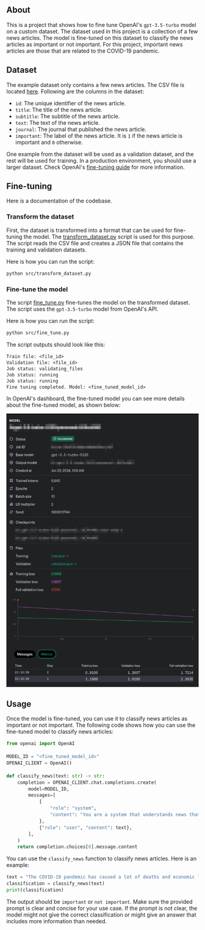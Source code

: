 ## About

This is a project that shows how to fine tune OpenAI's `gpt-3.5-turbo` model on a custom dataset. The dataset used in this project is a collection of a few news articles. The model is fine-tuned on this dataset to classify the news articles as important or not important. For this project, important news articles are those that are related to the COVID-19 pandemic.

## Dataset

The example dataset only contains a few news articles. The CSV file is located [here](./data/news.csv). Following are the columns in the dataset:

- `id`: The unique identifier of the news article.
- `title`: The title of the news article.
- `subtitle`: The subtitle of the news article.
- `text`: The text of the news article.
- `journal`: The journal that published the news article.
- `important`: The label of the news article. It is `1` if the news article is important and `0` otherwise.

One example from the dataset will be used as a validation dataset, and the rest will be used for training. In a production environment, you should use a larger dataset. Check OpenAI's [fine-tuning guide](https://platform.openai.com/docs/guides/fine-tuning/preparing-your-dataset) for more information.

## Fine-tuning

Here is a documentation of the codebase.

### Transform the dataset

First, the dataset is transformed into a format that can be used for fine-tuning the model. The [transform_dataset.py](./src/transform_dataset.py) script is used for this purpose. The script reads the CSV file and creates a JSON file that contains the training and validation datasets.

Here is how you can run the script:

```bash
python src/transform_dataset.py
```

### Fine-tune the model

The script [fine_tune.py](./src/fine_tune.py) fine-tunes the model on the transformed dataset. The script uses the `gpt-3.5-turbo` model from OpenAI's API.

Here is how you can run the script:

```bash
python src/fine_tune.py
```

The script outputs should look like this:

```text
Train file: <file_id>
Validation file: <file_id>
Job status: validating_files
Job status: running
Job status: running
Fine tuning completed. Model: <fine_tuned_model_id>
```

In OpenAI's dashboard, the fine-tuned model you can see more details about the fine-tuned model, as shown below:

[![Fine-tuned model](./doc/fine-tuned-model.png)](./doc/fine-tuned-model.png)

## Usage

Once the model is fine-tuned, you can use it to classify news articles as important or not important. The following code shows how you can use the fine-tuned model to classify news articles:

```python
from openai import OpenAI

MODEL_ID = "<fine_tuned_model_id>"
OPENAI_CLIENT = OpenAI()

def classify_news(text: str) -> str:
    completion = OPENAI_CLIENT.chat.completions.create(
        model=MODEL_ID,
        messages=[
            {
                "role": "system",
                "content": "You are a system that understands news that are important. If the news is important, classify it as 'important'. Otherwise, classify it as 'not important'. To classify the news, you should consider the core of the news, or what it really means. You should not use other classifications. Otherwise, the answer will be considered invalid.",
            },
            {"role": "user", "content": text},
        ],
    )
    return completion.choices[0].message.content
```

You can use the `classify_news` function to classify news articles. Here is an example:

```python
text = "The COVID-19 pandemic has caused a lot of deaths and economic losses."
classification = classify_news(text)
print(classification)
```

The output should be `important` or `not important`. Make sure the provided prompt is clear and concise for your use case. If the prompt is not clear, the model might not give the correct classification or might give an answer that includes more information than needed.
